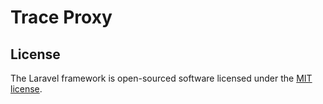 # Trace Proxy

## License

The Laravel framework is open-sourced software licensed under the [MIT license](https://opensource.org/licenses/MIT).
